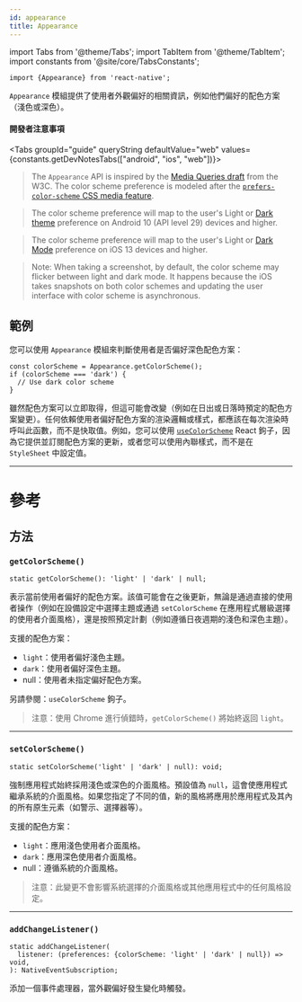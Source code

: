 ```yaml
---
id: appearance
title: Appearance
---
```


import Tabs from '@theme/Tabs'; import TabItem from '@theme/TabItem'; import constants from '@site/core/TabsConstants';

```tsx
import {Appearance} from 'react-native';
```

`Appearance` 模組提供了使用者外觀偏好的相關資訊，例如他們偏好的配色方案（淺色或深色）。

#### 開發者注意事項

<Tabs groupId="guide" queryString defaultValue="web" values={constants.getDevNotesTabs(["android", "ios", "web"])}>

<TabItem value="web">

> The `Appearance` API is inspired by the [Media Queries draft](https://drafts.csswg.org/mediaqueries-5/) from the W3C. The color scheme preference is modeled after the [`prefers-color-scheme` CSS media feature](https://developer.mozilla.org/en-US/docs/Web/CSS/@media/prefers-color-scheme).

</TabItem>
<TabItem value="android">

> The color scheme preference will map to the user's Light or [Dark theme](https://developer.android.com/guide/topics/ui/look-and-feel/darktheme) preference on Android 10 (API level 29) devices and higher.

</TabItem>
<TabItem value="ios">

> The color scheme preference will map to the user's Light or [Dark Mode](https://developer.apple.com/design/human-interface-guidelines/ios/visual-design/dark-mode/) preference on iOS 13 devices and higher.

> Note: When taking a screenshot, by default, the color scheme may flicker between light and dark mode. It happens because the iOS takes snapshots on both color schemes and updating the user interface with color scheme is asynchronous.

</TabItem>
</Tabs>

## 範例

您可以使用 `Appearance` 模組來判斷使用者是否偏好深色配色方案：

```tsx
const colorScheme = Appearance.getColorScheme();
if (colorScheme === 'dark') {
  // Use dark color scheme
}
```

雖然配色方案可以立即取得，但這可能會改變（例如在日出或日落時預定的配色方案變更）。任何依賴使用者偏好配色方案的渲染邏輯或樣式，都應該在每次渲染時呼叫此函數，而不是快取值。例如，您可以使用 [`useColorScheme`](usecolorscheme) React 鉤子，因為它提供並訂閱配色方案的更新，或者您可以使用內聯樣式，而不是在 `StyleSheet` 中設定值。

---

# 參考

## 方法

### `getColorScheme()`

```tsx
static getColorScheme(): 'light' | 'dark' | null;
```

表示當前使用者偏好的配色方案。該值可能會在之後更新，無論是通過直接的使用者操作（例如在設備設定中選擇主題或通過 `setColorScheme` 在應用程式層級選擇的使用者介面風格），還是按照預定計劃（例如遵循日夜週期的淺色和深色主題）。

支援的配色方案：

- `light`：使用者偏好淺色主題。
- `dark`：使用者偏好深色主題。
- null：使用者未指定偏好配色方案。

另請參閱：`useColorScheme` 鉤子。

> 注意：使用 Chrome 進行偵錯時，`getColorScheme()` 將始終返回 `light`。

---

### `setColorScheme()`

```tsx
static setColorScheme('light' | 'dark' | null): void;
```

強制應用程式始終採用淺色或深色的介面風格。預設值為 `null`，這會使應用程式繼承系統的介面風格。如果您指定了不同的值，新的風格將應用於應用程式及其內的所有原生元素（如警示、選擇器等）。

支援的配色方案：

- `light`：應用淺色使用者介面風格。
- `dark`：應用深色使用者介面風格。
- null：遵循系統的介面風格。

> 注意：此變更不會影響系統選擇的介面風格或其他應用程式中的任何風格設定。

---

### `addChangeListener()`

```tsx
static addChangeListener(
  listener: (preferences: {colorScheme: 'light' | 'dark' | null}) => void,
): NativeEventSubscription;
```

添加一個事件處理器，當外觀偏好發生變化時觸發。